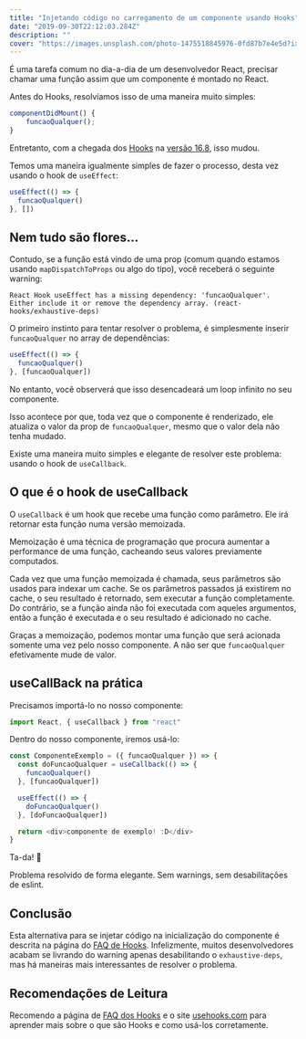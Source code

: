 ```yaml
---
title: "Injetando código no carregamento de um componente usando Hooks"
date: "2019-09-30T22:12:03.284Z"
description: ""
cover: "https://images.unsplash.com/photo-1475518845976-0fd87b7e4e5d?ixlib=rb-1.2.1&ixid=eyJhcHBfaWQiOjI0MX0&auto=format&fit=crop&w=1350&q=80"
---
```


É uma tarefa comum no dia-a-dia de um desenvolvedor React, precisar chamar uma função assim que um componente é montado no React.

Antes do Hooks, resolvíamos isso de uma maneira muito simples:

```js
componentDidMount() {
    funcaoQualquer();
}
```

Entretanto, com a chegada dos [Hooks](https://reactjs.org/docs/hooks-intro.html) na [versão 16.8](https://reactjs.org/blog/2019/02/06/react-v16.8.0.html), isso mudou.

Temos uma maneira igualmente simples de fazer o processo, desta vez usando o hook de `useEffect`:

```js
useEffect(() => {
  funcaoQualquer()
}, [])
```

## Nem tudo são flores...

Contudo, se a função está vindo de uma prop (comum quando estamos usando `mapDispatchToProps` ou algo do tipo), você receberá o seguinte warning:

```
React Hook useEffect has a missing dependency: 'funcaoQualquer'. Either include it or remove the dependency array. (react-hooks/exhaustive-deps)
```

O primeiro instinto para tentar resolver o problema, é simplesmente inserir `funcaoQualquer` no array de dependências:

```js
useEffect(() => {
  funcaoQualquer()
}, [funcaoQualquer])
```

No entanto, você observerá que isso desencadeará um loop infinito no seu componente.

Isso acontece por que, toda vez que o componente é renderizado, ele atualiza o valor da prop de `funcaoQualquer`, mesmo que o valor dela não tenha mudado.

Existe uma maneira muito simples e elegante de resolver este problema: usando o hook de `useCallback`.

## O que é o hook de useCallback

O `useCallback` é um hook que recebe uma função como parâmetro. Ele irá retornar esta função numa versão memoizada.

Memoização é uma técnica de programação que procura aumentar a performance de uma função, cacheando seus valores previamente computados.

Cada vez que uma função memoizada é chamada, seus parâmetros são usados para indexar um cache. Se os parâmetros passados já existirem no cache, o seu resultado é retornado, sem executar a função completamente. Do contrário, se a função ainda não foi executada com aqueles argumentos, então a função é executada e o seu resultado é adicionado no cache.

Graças a memoização, podemos montar uma função que será acionada somente uma vez pelo nosso componente. A não ser que `funcaoQualquer` efetivamente mude de valor.

## useCallBack na prática

Precisamos importá-lo no nosso componente:

```js
import React, { useCallback } from "react"
```

Dentro do nosso componente, iremos usá-lo:

```js
const ComponenteExemplo = ({ funcaoQualquer }) => {
  const doFuncaoQualquer = useCallback(() => {
    funcaoQualquer()
  }, [funcaoQualquer])

  useEffect(() => {
    doFuncaoQualquer()
  }, [doFuncaoQualquer])

  return <div>componente de exemplo! :D</div>
}
```

Ta-da! 🎉

Problema resolvido de forma elegante. Sem warnings, sem desabilitações de eslint.

## Conclusão

Esta alternativa para se injetar código na inicialização do componente é descrita na página do [FAQ de Hooks](https://reactjs.org/docs/hooks-faq.html). Infelizmente, muitos desenvolvedores acabam se livrando do warning apenas desabilitando o `exhaustive-deps`, mas há maneiras mais interessantes de resolver o problema.

## Recomendações de Leitura

Recomendo a página de [FAQ dos Hooks](https://reactjs.org/docs/hooks-faq.html) e o site [usehooks.com](https://usehooks.com/) para aprender mais sobre o que são Hooks e como usá-los corretamente.
